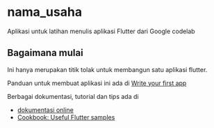 # nama_usaha

Aplikasi untuk latihan menulis aplikasi Flutter
dari Google codelab

## Bagaimana mulai

Ini hanya merupakan titik tolak untuk membangun satu aplikasi flutter.

Panduan untuk membuat aplikasi ini ada di
[Write your first app](https://flutter.dev/docs/get-started/codelab)

Berbagai dokumentasi, tutorial dan tips ada di
- [dokumentasi online](https://flutter.dev/docs)
- [Cookbook: Useful Flutter samples](https://flutter.dev/docs/cookbook)

